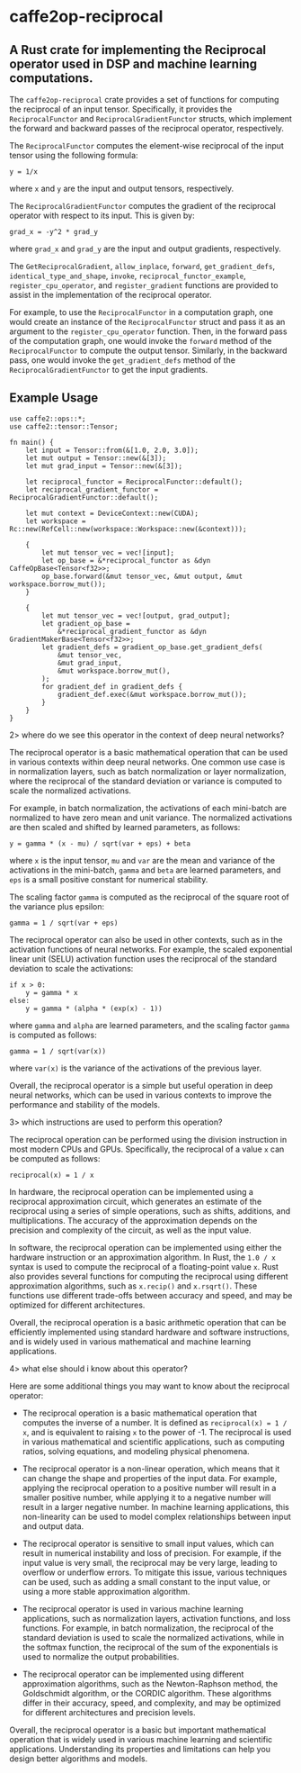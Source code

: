 # caffe2op-reciprocal

## A Rust crate for implementing the Reciprocal operator used in DSP and machine learning computations.

The `caffe2op-reciprocal` crate provides a set of
functions for computing the reciprocal of an input
tensor. Specifically, it provides the
`ReciprocalFunctor` and
`ReciprocalGradientFunctor` structs, which
implement the forward and backward passes of the
reciprocal operator, respectively.

The `ReciprocalFunctor` computes the element-wise
reciprocal of the input tensor using the following
formula:

```
y = 1/x
```

where `x` and `y` are the input and output
tensors, respectively.

The `ReciprocalGradientFunctor` computes the
gradient of the reciprocal operator with respect
to its input. This is given by:

```
grad_x = -y^2 * grad_y
```

where `grad_x` and `grad_y` are the input and
output gradients, respectively.

The `GetReciprocalGradient`, `allow_inplace`,
`forward`, `get_gradient_defs`,
`identical_type_and_shape`, `invoke`,
`reciprocal_functor_example`,
`register_cpu_operator`, and `register_gradient`
functions are provided to assist in the
implementation of the reciprocal operator.

For example, to use the `ReciprocalFunctor` in
a computation graph, one would create an instance
of the `ReciprocalFunctor` struct and pass it as
an argument to the `register_cpu_operator`
function. Then, in the forward pass of the
computation graph, one would invoke the `forward`
method of the `ReciprocalFunctor` to compute the
output tensor. Similarly, in the backward pass,
one would invoke the `get_gradient_defs` method of
the `ReciprocalGradientFunctor` to get the input
gradients.

## Example Usage

```
use caffe2::ops::*;
use caffe2::tensor::Tensor;

fn main() {
    let input = Tensor::from(&[1.0, 2.0, 3.0]);
    let mut output = Tensor::new(&[3]);
    let mut grad_input = Tensor::new(&[3]);

    let reciprocal_functor = ReciprocalFunctor::default();
    let reciprocal_gradient_functor = ReciprocalGradientFunctor::default();

    let mut context = DeviceContext::new(CUDA);
    let workspace = Rc::new(RefCell::new(workspace::Workspace::new(&context)));

    {
        let mut tensor_vec = vec![input];
        let op_base = &*reciprocal_functor as &dyn CaffeOpBase<Tensor<f32>>;
        op_base.forward(&mut tensor_vec, &mut output, &mut workspace.borrow_mut());
    }

    {
        let mut tensor_vec = vec![output, grad_output];
        let gradient_op_base =
            &*reciprocal_gradient_functor as &dyn GradientMakerBase<Tensor<f32>>;
        let gradient_defs = gradient_op_base.get_gradient_defs(
            &mut tensor_vec,
            &mut grad_input,
            &mut workspace.borrow_mut(),
        );
        for gradient_def in gradient_defs {
            gradient_def.exec(&mut workspace.borrow_mut());
        }
    }
}
```

2> where do we see this operator in the context of
deep neural networks?

The reciprocal operator is a basic mathematical
operation that can be used in various contexts
within deep neural networks. One common use case
is in normalization layers, such as batch
normalization or layer normalization, where the
reciprocal of the standard deviation or variance
is computed to scale the normalized activations.

For example, in batch normalization, the
activations of each mini-batch are normalized to
have zero mean and unit variance. The normalized
activations are then scaled and shifted by learned
parameters, as follows:

```
y = gamma * (x - mu) / sqrt(var + eps) + beta
```

where `x` is the input tensor, `mu` and `var` are
the mean and variance of the activations in the
mini-batch, `gamma` and `beta` are learned
parameters, and `eps` is a small positive constant
for numerical stability.

The scaling factor `gamma` is computed as the
reciprocal of the square root of the variance plus
epsilon:

```
gamma = 1 / sqrt(var + eps)
```

The reciprocal operator can also be used in other
contexts, such as in the activation functions of
neural networks. For example, the scaled
exponential linear unit (SELU) activation function
uses the reciprocal of the standard deviation to
scale the activations:

```
if x > 0:
    y = gamma * x
else:
    y = gamma * (alpha * (exp(x) - 1))
```

where `gamma` and `alpha` are learned parameters,
and the scaling factor `gamma` is computed as
follows:

```
gamma = 1 / sqrt(var(x))
```

where `var(x)` is the variance of the activations
of the previous layer.

Overall, the reciprocal operator is a simple but
useful operation in deep neural networks, which
can be used in various contexts to improve the
performance and stability of the models.

3> which instructions are used to perform this
operation?

The reciprocal operation can be performed using
the division instruction in most modern CPUs and
GPUs. Specifically, the reciprocal of a value `x`
can be computed as follows:

```
reciprocal(x) = 1 / x
```

In hardware, the reciprocal operation can be
implemented using a reciprocal approximation
circuit, which generates an estimate of the
reciprocal using a series of simple operations,
such as shifts, additions, and
multiplications. The accuracy of the approximation
depends on the precision and complexity of the
circuit, as well as the input value.

In software, the reciprocal operation can be
implemented using either the hardware instruction
or an approximation algorithm. In Rust, the `1.0
/ x` syntax is used to compute the reciprocal of
a floating-point value `x`. Rust also provides
several functions for computing the reciprocal
using different approximation algorithms, such as
`x.recip()` and `x.rsqrt()`. These functions use
different trade-offs between accuracy and speed,
and may be optimized for different architectures.

Overall, the reciprocal operation is a basic
arithmetic operation that can be efficiently
implemented using standard hardware and software
instructions, and is widely used in various
mathematical and machine learning applications.

4> what else should i know about this operator?

Here are some additional things you may want to
know about the reciprocal operator:

- The reciprocal operation is a basic mathematical
  operation that computes the inverse of
  a number. It is defined as `reciprocal(x)
  = 1 / x`, and is equivalent to raising `x` to
  the power of -1. The reciprocal is used in
  various mathematical and scientific
  applications, such as computing ratios, solving
  equations, and modeling physical phenomena.

- The reciprocal operator is a non-linear
  operation, which means that it can change the
  shape and properties of the input data. For
  example, applying the reciprocal operation to
  a positive number will result in a smaller
  positive number, while applying it to a negative
  number will result in a larger negative
  number. In machine learning applications, this
  non-linearity can be used to model complex
  relationships between input and output data.

- The reciprocal operator is sensitive to small
  input values, which can result in numerical
  instability and loss of precision. For example,
  if the input value is very small, the reciprocal
  may be very large, leading to overflow or
  underflow errors. To mitigate this issue,
  various techniques can be used, such as adding
  a small constant to the input value, or using
  a more stable approximation algorithm.

- The reciprocal operator is used in various
  machine learning applications, such as
  normalization layers, activation functions, and
  loss functions. For example, in batch
  normalization, the reciprocal of the standard
  deviation is used to scale the normalized
  activations, while in the softmax function, the
  reciprocal of the sum of the exponentials is
  used to normalize the output probabilities.

- The reciprocal operator can be implemented using
  different approximation algorithms, such as the
  Newton-Raphson method, the Goldschmidt
  algorithm, or the CORDIC algorithm. These
  algorithms differ in their accuracy, speed, and
  complexity, and may be optimized for different
  architectures and precision levels.

Overall, the reciprocal operator is a basic but
important mathematical operation that is widely
used in various machine learning and scientific
applications. Understanding its properties and
limitations can help you design better algorithms
and models.
